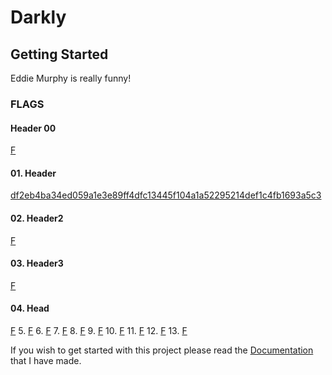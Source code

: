 # Darkly

## Getting Started

Eddie Murphy is really funny!

### FLAGS

#### Header 00

[F](14%20-%20Flag/Resources/14.md)

#### 01. Header

[df2eb4ba34ed059a1e3e89ff4dfc13445f104a1a52295214def1c4fb1693a5c3](01%20-%20Flag/Resources/01.md)

#### 02. Header2

[F](02%20-%20Flag/Resources/02.md)

#### 03. Header3

[F](03%20-%20Flag/Resources/03.md)

#### 04. Head

[F](04%20-%20Flag/Resources/04.md)
5. [F](05%20-%20Flag/Resources/05.md)
6. [F](06%20-%20Flag/Resources/06.md)
7. [F](07%20-%20Flag/Resources/07.md)
8. [F](08%20-%20Flag/Resources/08.md)
9.  [F](09%20-%20Flag/Resources/09.md)
10. [F](10%20-%20Flag/Resources/10.md)
11. [F](11%20-%20Flag/Resources/11.md)
12. [F](12%20-%20Flag/Resources/12.md)
13. [F](13%20-%20Flag/Resources/13.md)

If you wish to get started with this project please read the [Documentation](docs/documentation.pdf) that I have made.
